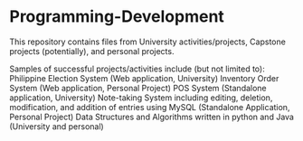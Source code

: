 # Programming-Development
This repository contains files from University activities/projects, Capstone projects (potentially), and personal projects.

Samples of successful projects/activities include (but not limited to):
    Philippine Election System (Web application, University)
    Inventory Order System (Web application, Personal Project)
    POS System (Standalone application, University)
    Note-taking System including editing, deletion, modification, and addition of entries using MySQL (Standalone Application, Personal Project)
    Data Structures and Algorithms written in python and Java (University and personal)


